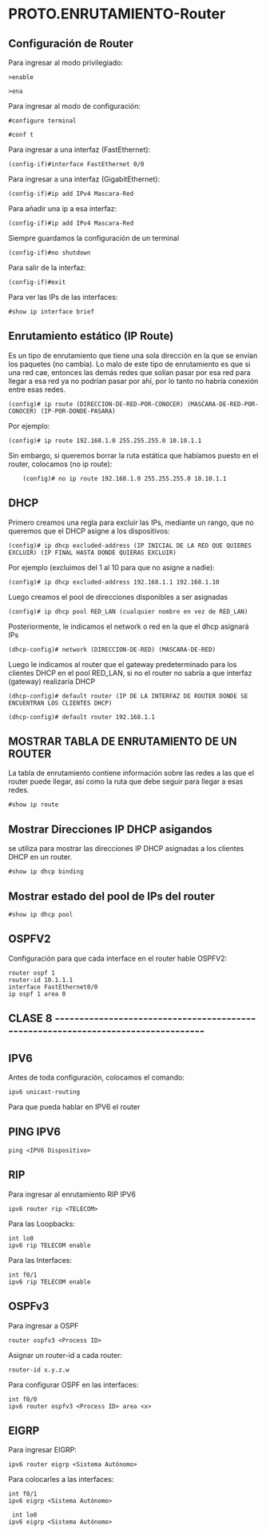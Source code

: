 # PROTO.ENRUTAMIENTO-Router

## Configuración de Router

Para ingresar al modo privilegiado:

    >enable

    >ena

Para ingresar al modo de configuración:

    #configure terminal

    #conf t

Para ingresar a una interfaz (FastEthernet):

    (config-if)#interface FastEthernet 0/0
    
Para ingresar a una interfaz (GigabitEthernet):

    (config-if)#ip add IPv4 Mascara-Red

Para añadir una ip a esa interfaz:

    (config-if)#ip add IPv4 Mascara-Red

Siempre guardamos la configuración de un terminal

    (config-if)#no shutdown

Para salir de la interfaz:

    (config-if)#exit

Para ver las IPs de las interfaces:

    #show ip interface brief

## Enrutamiento estático (IP Route)

Es un tipo de enrutamiento que tiene una sola dirección en la que se envían los paquetes (no cambia). Lo malo de este tipo de enrutamiento es que si una red cae, entonces las demás redes que solían pasar por esa red para llegar a esa red ya no podrían pasar por ahí, por lo tanto no habría conexión entre esas redes.

    (config)# ip route (DIRECCION-DE-RED-POR-CONOCER) (MASCARA-DE-RED-POR-CONOCER) (IP-POR-DONDE-PASARA)

Por ejemplo:

    (config)# ip route 192.168.1.0 255.255.255.0 10.10.1.1

Sin embargo, si queremos borrar la ruta estática que habíamos puesto en el router, colocamos (no ip route):

        (config)# no ip route 192.168.1.0 255.255.255.0 10.10.1.1

## DHCP

Primero creamos una regla para excluir las IPs, mediante un rango, que no queremos que el DHCP asigne a los dispositivos: 

    (config)# ip dhcp excluded-address (IP INICIAL DE LA RED QUE QUIERES EXCLUIR) (IP FINAL HASTA DONDE QUIERAS EXCLUIR)

Por ejemplo (excluimos del 1 al 10 para que no asigne a nadie):

    (config)# ip dhcp excluded-address 192.168.1.1 192.168.1.10

Luego creamos el pool de direcciones disponibles a ser asignadas

    (config)# ip dhcp pool RED_LAN (cualquier nombre en vez de RED_LAN)

Posteriormente, le indicamos el network o red en la que el dhcp asignará IPs

    (dhcp-config)# network (DIRECCION-DE-RED) (MASCARA-DE-RED)

Luego le indicamos al router que el gateway predeterminado para los clientes DHCP en el pool RED_LAN, si no el router no sabría a que interfaz (gateway) realizaría DHCP

    (dhcp-config)# default router (IP DE LA INTERFAZ DE ROUTER DONDE SE ENCUENTRAN LOS CLIENTES DHCP)

    (dhcp-config)# default router 192.168.1.1

## MOSTRAR TABLA DE ENRUTAMIENTO DE UN ROUTER
La tabla de enrutamiento contiene información sobre las redes a las que el router puede llegar, así como la ruta que debe seguir para llegar a esas redes.

    #show ip route

## Mostrar Direcciones IP DHCP asigandos

se utiliza para mostrar las direcciones IP DHCP asignadas a los clientes DHCP en un router.

    #show ip dhcp binding

## Mostrar estado del pool de IPs del router

    #show ip dhcp pool

## OSPFV2
Configuración para que cada interface en el router hable OSPFV2:

    router ospf 1
    router-id 10.1.1.1
    interface FastEthernet0/0
    ip ospf 1 area 0

## CLASE 8 ---------------------------------------------------------------------------------

## IPV6

Antes de toda configuración, colocamos el comando:

    ipv6 unicast-routing

Para que pueda hablar en IPV6 el router

## PING IPV6

    ping <IPV6 Dispositivo>

## RIP
Para ingresar al enrutamiento RIP IPV6

    ipv6 router rip <TELECOM>
    
Para las Loopbacks:

    int lo0
    ipv6 rip TELECOM enable

Para las Interfaces:

    int f0/1
    ipv6 rip TELECOM enable

    
## OSPFv3

Para ingresar a OSPF

    router ospfv3 <Process ID>

Asignar un router-id a cada router:

    router-id x.y.z.w
    
Para configurar OSPF en las interfaces:

    int f0/0
    ipv6 router ospfv3 <Process ID> area <x>

## EIGRP

Para ingresar  EIGRP:

    ipv6 router eigrp <Sistema Autónomo>

Para colocarles a las interfaces:

    int f0/1
    ipv6 eigrp <Sistema Autónomo>

     int lo0
    ipv6 eigrp <Sistema Autónomo>
    


    
    

    


    
     



        

